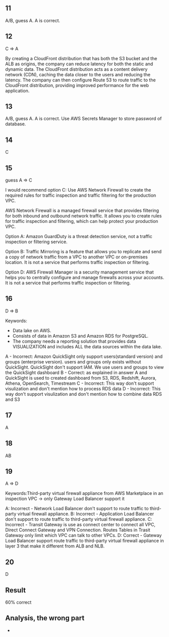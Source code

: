 ## 11
A/B, guess A. A is correct.

## 12
C => A

By creating a CloudFront distribution that has both the S3 bucket and the ALB as origins, the company can reduce latency for both the static and dynamic data. The CloudFront distribution acts as a content delivery network (CDN), caching the data closer to the users and reducing the latency. The company can then configure Route 53 to route traffic to the CloudFront distribution, providing improved performance for the web application.

## 13
A/B, guess A. A is correct. Use  AWS Secrets Manager to store password of database.

## 14
C

## 15
guess A => C

I would recommend option C: Use AWS Network Firewall to create the required rules for traffic inspection and traffic filtering for the production VPC.

AWS Network Firewall is a managed firewall service that provides filtering for both inbound and outbound network traffic. It allows you to create rules for traffic inspection and filtering, which can help protect your production VPC.

Option A: Amazon GuardDuty is a threat detection service, not a traffic inspection or filtering service.

Option B: Traffic Mirroring is a feature that allows you to replicate and send a copy of network traffic from a VPC to another VPC or on-premises location. It is not a service that performs traffic inspection or filtering.

Option D: AWS Firewall Manager is a security management service that helps you to centrally configure and manage firewalls across your accounts. It is not a service that performs traffic inspection or filtering.


## 16
D => B

Keywords:
- Data lake on AWS.
- Consists of data in Amazon S3 and Amazon RDS for PostgreSQL.
- The company needs a reporting solution that provides data VISUALIZATION and includes ALL the data sources within the data lake.

A - Incorrect: Amazon QuickSight only support users(standard version) and groups (enterprise version). users and groups only exists without QuickSight. QuickSight don't support IAM. We use users and groups to view the QuickSight dashboard
B - Correct: as explained in answer A and QuickSight is used to created dashboard from S3, RDS, Redshift, Aurora, Athena, OpenSearch, Timestream
C - Incorrect: This way don't support visulization and don't mention how to process RDS data
D - Incorrect: This way don't support visulization and don't mention how to combine data RDS and S3

## 17
A

## 18
AB

## 19
A => D

Keywords:Third-party virtual firewall appliance from AWS Marketplace in an inspection VPC -> only Gateway Load Balancer support it

A: Incorrect - Network Load Balancer don't support to route traffic to third-party virtual firewall appliance.
B: Incorrect - Application Load Balancer don't support to route traffic to third-party virtual firewall appliance.
C: Incorrect - Transit Gateway is use as connect center to connect all VPC, Direct Connect Gateway and VPN Connection. Routes Tables in Trasit Gateway only limit which VPC can talk to other VPCs.
D: Correct - Gateway Load Balancer support route traffic to third-party virtual firewall appliance in layer 3 that make it different from ALB and NLB.


## 20
D


## Result

60% correct

## Analysis, the wrong part
- 